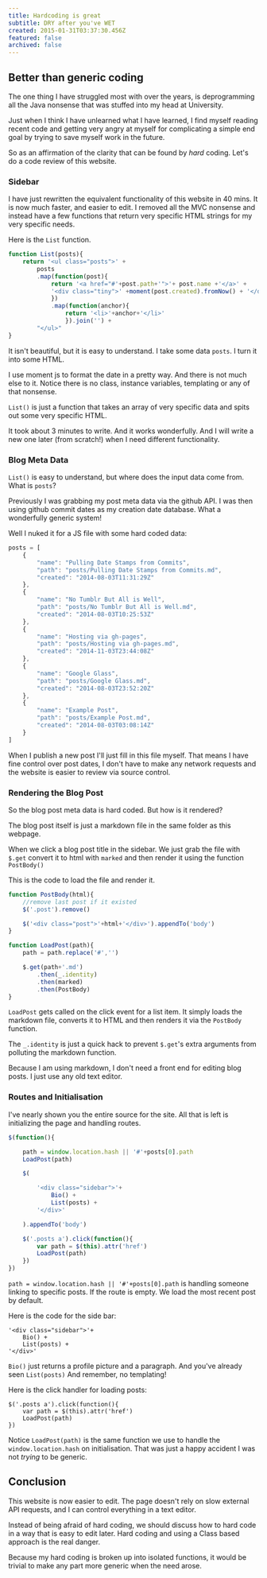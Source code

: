 ```yaml
---
title: Hardcoding is great
subtitle: DRY after you've WET
created: 2015-01-31T03:37:30.456Z
featured: false
archived: false
---
```


Better than generic coding
--------------------------

The one thing I have struggled most with over the years, is deprogramming
all the Java nonsense that was stuffed into my head at University.

Just when I think I have unlearned what I have learned, I find myself reading
recent code and getting very angry at myself for complicating a simple end goal
by trying to save myself work in the future.

So as an affirmation of the clarity that can be found by _hard_ coding.  Let's
do a code review of this website.

### Sidebar

I have just rewritten the equivalent functionality of this website in 40 mins.  It
is now much faster, and easier to edit.  I removed all the MVC nonsense
and instead have a few functions that return very specific HTML strings for my
very specific needs.

Here is the `List` function.

```js
function List(posts){
	return '<ul class="posts">' +
		posts
		.map(function(post){
			return '<a href="#'+post.path+'">'+ post.name +'</a>' +
			'<div class="tiny">' +moment(post.created).fromNow() + '</div>'
			})
			.map(function(anchor){
				return '<li>'+anchor+'</li>'
				}).join('') +
		"</ul>"
}
```

It isn't beautiful, but it is easy to understand.  I take some data `posts`.  I turn it into some HTML.

I use moment js to format the date in a pretty way.  And there is not much else to it.  Notice there is no class, instance variables, templating or any of that nonsense.

`List()` is just a function that takes an array of very specific data and spits out some very specific HTML.

It took about 3 minutes to write.  And it works wonderfully.  And I will write a new one later (from scratch!)
when I need different functionality.


### Blog Meta Data

`List()` is easy to understand, but where does the input data come from.  What is `posts`?

Previously I was grabbing my post meta data via the github API.  I was then using github commit dates as my creation date database.  What a wonderfully generic system!

Well I nuked it for a JS file with some hard coded data:

```js
posts = [
	{
		"name": "Pulling Date Stamps from Commits",
		"path": "posts/Pulling Date Stamps from Commits.md",
		"created": "2014-08-03T11:31:29Z"
	},
	{
		"name": "No Tumblr But All is Well",
		"path": "posts/No Tumblr But All is Well.md",
		"created": "2014-08-03T10:25:53Z"
	},
	{
		"name": "Hosting via gh-pages",
		"path": "posts/Hosting via gh-pages.md",
		"created": "2014-11-03T23:44:08Z"
	},
	{
		"name": "Google Glass",
		"path": "posts/Google Glass.md",
		"created": "2014-08-03T23:52:20Z"
	},
	{
		"name": "Example Post",
		"path": "posts/Example Post.md",
		"created": "2014-08-03T03:08:14Z"
	}
]
```

When I publish a new post I'll just fill in this file myself. That means I have fine control over post dates,
I don't have to make any network requests and the website is easier to review via source control.

### Rendering the Blog Post

So the blog post meta data is hard coded.  But how is it rendered?

The blog post itself is just a markdown file in the same folder as this webpage.

When we click a blog post title in the sidebar.  We just grab the file with `$.get`
convert it to html with `marked` and then render it using the function `PostBody()`

This is the code to load the file and render it.

```js
function PostBody(html){
	//remove last post if it existed
	$('.post').remove()

	$('<div class="post">'+html+'</div>').appendTo('body')
}

function LoadPost(path){
	path = path.replace('#','')

	$.get(path+'.md')
		.then(_.identity)
		.then(marked)
		.then(PostBody)
}
```

`LoadPost` gets called on the click event for a list item.  It simply loads the markdown file, converts it to HTML and then renders it
via the `PostBody` function.

The `_.identity` is just a quick hack to prevent `$.get`'s extra arguments from polluting the markdown function.

Because I am using markdown, I don't need a front end for editing blog posts.  I just use any old text editor.

### Routes and Initialisation

I've nearly shown you the entire source for the site.  All that is left is initializing the page and handling
routes.

```js
$(function(){

	path = window.location.hash || '#'+posts[0].path
	LoadPost(path)

	$(

		'<div class="sidebar">'+
			Bio() +
			List(posts) +
		'</div>'

	).appendTo('body')

	$('.posts a').click(function(){
		var path = $(this).attr('href')
		LoadPost(path)
	})
})
```

`path = window.location.hash || '#'+posts[0].path` is handling someone linking to specific posts.
If the route is empty.  We load the most recent post by default.

Here is the code for the side bar:

```
'<div class="sidebar">'+
	Bio() +
	List(posts) +
'</div>'
```

`Bio()` just returns a profile picture and a paragraph.  And you've already seen `List(posts)`
And remember, no templating!

Here is the click handler for loading posts:

```
$('.posts a').click(function(){
	var path = $(this).attr('href')
	LoadPost(path)
})
```

Notice `LoadPost(path)` is the same function we use to handle the `window.location.hash` on initialisation.
That was just a happy accident I was not _trying_ to be generic.

Conclusion
----------

This website is now easier to edit.  The page doesn't rely on slow external API requests, and I can control everything
in a text editor.

Instead of being afraid of hard coding, we should discuss how to hard code in a way that is easy to edit later.
Hard coding and using a Class based approach is the real danger.

Because my hard coding is broken up into isolated functions, it would be trivial to make any part more generic when
the need arose.

